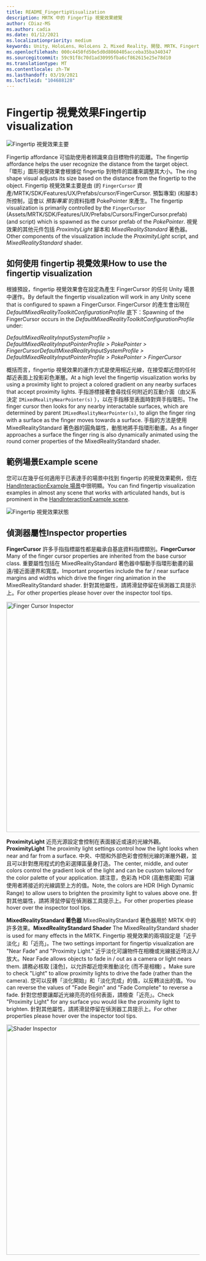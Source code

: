 ```yaml
---
title: README_FingertipVisualization
description: MRTK 中的 FingerTip 視覺效果總覽
author: CDiaz-MS
ms.author: cadia
ms.date: 01/12/2021
ms.localizationpriority: medium
keywords: Unity、HoloLens、HoloLens 2、Mixed Reality、開發、MRTK、Fingertip
ms.openlocfilehash: 000c4450fd50e5d0d8060405acceba35ba340347
ms.sourcegitcommit: 59c91f8c70d1ad30995fba6cf862615e25e78d10
ms.translationtype: MT
ms.contentlocale: zh-TW
ms.lasthandoff: 03/19/2021
ms.locfileid: "104688128"
---
```

# <a name="fingertip-visualization"></a><span data-ttu-id="1a4cc-104">Fingertip 視覺效果</span><span class="sxs-lookup"><span data-stu-id="1a4cc-104">Fingertip visualization</span></span>

![Fingertip 視覺效果主要](Images/Fingertip/MRTK_FingertipVisualization_Main.png)

<span data-ttu-id="1a4cc-106">Fingertip affordance 可協助使用者辨識來自目標物件的距離。</span><span class="sxs-lookup"><span data-stu-id="1a4cc-106">The fingertip affordance helps the user recognize the distance from the target object.</span></span> <span data-ttu-id="1a4cc-107">「環形」圖形視覺效果會根據從 fingertip 到物件的距離來調整其大小。</span><span class="sxs-lookup"><span data-stu-id="1a4cc-107">The ring shape visual adjusts its size based on the distance from the fingertip to the object.</span></span> <span data-ttu-id="1a4cc-108">Fingertip 視覺效果主要是由 (的 `FingerCursor` 資產/MRTK/SDK/Features/UX/Prefabs/cursor/FingerCursor. 預製專案)  (和腳本) 所控制，這會以 *預製專案* 的資料指標 PokePointer 來產生。</span><span class="sxs-lookup"><span data-stu-id="1a4cc-108">The fingertip visualization is primarily controlled by the `FingerCursor` (Assets/MRTK/SDK/Features/UX/Prefabs/Cursors/FingerCursor.prefab) (and script) which is spawned as the cursor prefab of the *PokePointer*.</span></span> <span data-ttu-id="1a4cc-109">視覺效果的其他元件包括 *ProximityLight* 腳本和 *MixedRealityStandard* 著色器。</span><span class="sxs-lookup"><span data-stu-id="1a4cc-109">Other components of the visualization include the *ProximityLight* script, and *MixedRealityStandard* shader.</span></span>

## <a name="how-to-use-the-fingertip-visualization"></a><span data-ttu-id="1a4cc-110">如何使用 fingertip 視覺效果</span><span class="sxs-lookup"><span data-stu-id="1a4cc-110">How to use the fingertip visualization</span></span>

<span data-ttu-id="1a4cc-111">根據預設，fingertip 視覺效果會在設定為產生 FingerCursor 的任何 Unity 場景中運作。</span><span class="sxs-lookup"><span data-stu-id="1a4cc-111">By default the fingertip visualization will work in any Unity scene that is configured to spawn a FingerCursor.</span></span> <span data-ttu-id="1a4cc-112">FingerCursor 的產生會出現在 *DefaultMixedRealityToolkitConfigurationProfile* 底下：</span><span class="sxs-lookup"><span data-stu-id="1a4cc-112">Spawning of the FingerCursor occurs in the *DefaultMixedRealityToolkitConfigurationProfile* under:</span></span>

<span data-ttu-id="1a4cc-113">*DefaultMixedRealityInputSystemProfile > DefaultMixedRealityInputPointerProfile > PokePointer > FingerCursor*</span><span class="sxs-lookup"><span data-stu-id="1a4cc-113">*DefaultMixedRealityInputSystemProfile > DefaultMixedRealityInputPointerProfile > PokePointer > FingerCursor*</span></span>

<span data-ttu-id="1a4cc-114">概括而言，fingertip 視覺效果的運作方式是使用相近光線，在接受鄰近燈的任何鄰近表面上投影彩色漸層。</span><span class="sxs-lookup"><span data-stu-id="1a4cc-114">At a high level the fingertip visualization works by using a proximity light to project a colored gradient on any nearby surfaces that accept proximity lights.</span></span> <span data-ttu-id="1a4cc-115">手指游標接著會尋找任何附近的互動介面（由父系決定 `IMixedRealityNearPointer(s)` ），以在手指移至表面時對齊手指環形。</span><span class="sxs-lookup"><span data-stu-id="1a4cc-115">The finger cursor then looks for any nearby interactable surfaces, which are determined by parent `IMixedRealityNearPointer(s)`, to align the finger ring with a surface as the finger moves towards a surface.</span></span> <span data-ttu-id="1a4cc-116">手指的方法是使用 MixedRealityStandard 著色器的圓角屬性，動態地將手指環形動畫。</span><span class="sxs-lookup"><span data-stu-id="1a4cc-116">As a finger approaches a surface the finger ring is also dynamically animated using the round corner properties of the MixedRealityStandard shader.</span></span>

## <a name="example-scene"></a><span data-ttu-id="1a4cc-117">範例場景</span><span class="sxs-lookup"><span data-stu-id="1a4cc-117">Example scene</span></span>

<span data-ttu-id="1a4cc-118">您可以在幾乎任何適用于已表達手的場景中找到 fingertip 的視覺效果範例，但在 [HandInteractionExample 場景](README_HandInteractionExamples.md)中很明顯。</span><span class="sxs-lookup"><span data-stu-id="1a4cc-118">You can find fingertip visualization examples in almost any scene that works with articulated hands, but is prominent in the [HandInteractionExample scene](README_HandInteractionExamples.md).</span></span>

![Fingertip 視覺效果狀態](Images/Fingertip/MRTK_FingertipVisualization_States.png)

## <a name="inspector-properties"></a><span data-ttu-id="1a4cc-120">偵測器屬性</span><span class="sxs-lookup"><span data-stu-id="1a4cc-120">Inspector properties</span></span>

<span data-ttu-id="1a4cc-121">**FingerCursor** 許多手指指標屬性都是繼承自基底資料指標類別。</span><span class="sxs-lookup"><span data-stu-id="1a4cc-121">**FingerCursor** Many of the finger cursor properties are inherited from the base cursor class.</span></span> <span data-ttu-id="1a4cc-122">重要屬性包括在 MixedRealityStandard 著色器中驅動手指環形動畫的最遠/接近面邊界和寬度。</span><span class="sxs-lookup"><span data-stu-id="1a4cc-122">Important properties include the far / near surface margins and widths which drive the finger ring animation in the MixedRealityStandard shader.</span></span> <span data-ttu-id="1a4cc-123">針對其他屬性，請將滑鼠停留在偵測器工具提示上。</span><span class="sxs-lookup"><span data-stu-id="1a4cc-123">For other properties please hover over the inspector tool tips.</span></span>

<img src="Images/Fingertip/MRTK_FingertipVisualization_Finger_Cursor_Inspector.png" width="600" alt="Finger Cursor Inspector">

<span data-ttu-id="1a4cc-124">**ProximityLight** 近亮光源設定會控制在表面接近或遠的光線外觀。</span><span class="sxs-lookup"><span data-stu-id="1a4cc-124">**ProximityLight** The proximity light settings control how the light looks when near and far from a surface.</span></span> <span data-ttu-id="1a4cc-125">中央、中間和外部色彩會控制光線的漸層外觀，並且可以針對應用程式的色彩選擇區量身打造。</span><span class="sxs-lookup"><span data-stu-id="1a4cc-125">The center, middle, and outer colors control the gradient look of the light and can be custom tailored for the color palette of your application.</span></span> <span data-ttu-id="1a4cc-126">請注意，色彩為 HDR (高動態範圍) 可讓使用者將接近的光線調至上方的值。</span><span class="sxs-lookup"><span data-stu-id="1a4cc-126">Note, the colors are HDR (High Dynamic Range) to allow users to brighten the proximity light to values above one.</span></span> <span data-ttu-id="1a4cc-127">針對其他屬性，請將滑鼠停留在偵測器工具提示上。</span><span class="sxs-lookup"><span data-stu-id="1a4cc-127">For other properties please hover over the inspector tool tips.</span></span>

<span data-ttu-id="1a4cc-128">**MixedRealityStandard 著色器** MixedRealityStandard 著色器用於 MRTK 中的許多效果。</span><span class="sxs-lookup"><span data-stu-id="1a4cc-128">**MixedRealityStandard Shader** The MixedRealityStandard shader is used for many effects in the MRTK.</span></span> <span data-ttu-id="1a4cc-129">Fingertip 視覺效果的兩項設定是「近乎淡化」和「近亮」。</span><span class="sxs-lookup"><span data-stu-id="1a4cc-129">The two settings important for fingertip visualization are "Near Fade" and "Proximity Light."</span></span> <span data-ttu-id="1a4cc-130">近乎淡化可讓物件在相機或光線接近時淡入/放大。</span><span class="sxs-lookup"><span data-stu-id="1a4cc-130">Near Fade allows objects to fade in / out as a camera or light nears them.</span></span> <span data-ttu-id="1a4cc-131">請務必核取 [淺色]，以允許鄰近燈來推動淡化 (而不是相機) 。</span><span class="sxs-lookup"><span data-stu-id="1a4cc-131">Make sure to check "Light" to allow proximity lights to drive the fade (rather than the camera).</span></span> <span data-ttu-id="1a4cc-132">您可以反轉「淡化開始」和「淡化完成」的值，以反轉淡出的值。</span><span class="sxs-lookup"><span data-stu-id="1a4cc-132">You can reverse the values of "Fade Begin" and "Fade Complete" to reverse a fade.</span></span> <span data-ttu-id="1a4cc-133">針對您想要讓鄰近光線亮亮的任何表面，請檢查「近亮」。</span><span class="sxs-lookup"><span data-stu-id="1a4cc-133">Check "Proximity Light" for any surface you would like the proximity light to brighten.</span></span> <span data-ttu-id="1a4cc-134">針對其他屬性，請將滑鼠停留在偵測器工具提示上。</span><span class="sxs-lookup"><span data-stu-id="1a4cc-134">For other properties please hover over the inspector tool tips.</span></span>

<img src="Images/Fingertip/MRTK_FingertipVisualization_Mixed_Reality_Standard_Shader_Inspector.png" width="600" alt="Shader Inspector">
